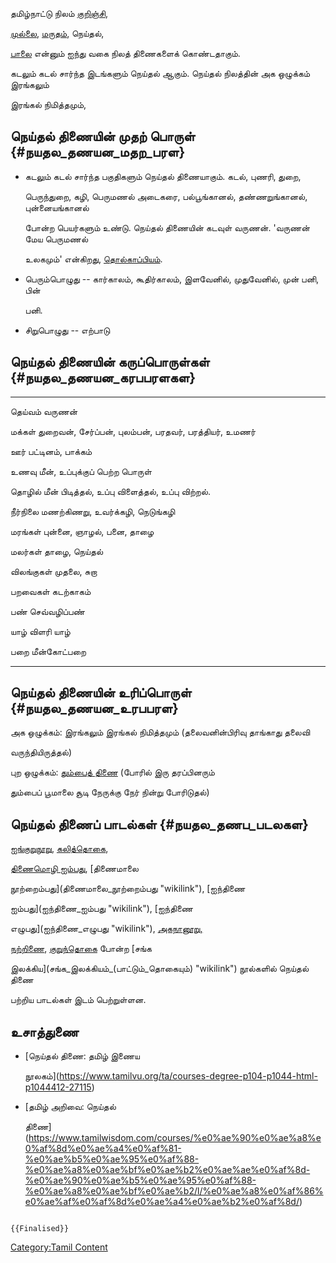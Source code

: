 தமிழ்நாட்டு நிலம் [குறிஞ்சி](குறிஞ்சித்_திணை "wikilink"),
[முல்லை](முல்லைத்_திணை "wikilink"), [மருதம்](மருதத்_திணை "wikilink"), நெய்தல்,
[பாலை](பாலைத்_திணை "wikilink") என்னும் ஐந்து வகை நிலத் திணைகளைக் கொண்டதாகும்.
கடலும் கடல் சார்ந்த இடங்களும் நெய்தல் ஆகும். நெய்தல் நிலத்தின் அக ஒழுக்கம் இரங்கலும்
இரங்கல் நிமித்தமும்,

## நெய்தல் திணையின் முதற் பொருள் {#நயதல_தணயன_மதற_பரள}

-   கடலும் கடல் சார்ந்த பகுதிகளும் நெய்தல் திணையாகும். கடல், புணரி, துறை,
    பெருந்துறை, கழி, பெருமணல் அடைகரை, பல்பூங்கானல், தண்ணறுங்கானல், புன்னையங்கானல்
    போன்ற பெயர்களும் உண்டு. நெய்தல் திணையின் கடவுள் வருணன். \'வருணன் மேய பெருமணல்
    உலகமும்' என்கிறது, [தொல்காப்பியம்](தொல்காப்பியம் "wikilink").
-   பெரும்பொழுது -- கார்காலம், கூதிர்காலம், இளவேனில், முதுவேனில், முன் பனி, பின்
    பனி.
-   சிறுபொழுது -- எற்பாடு

## நெய்தல் திணையின் கருப்பொருள்கள் {#நயதல_தணயன_கரபபரளகள}

  ---------- ----------------------------------------------
  தெய்வம்      வருணன்
  மக்கள்       துறைவன், சேர்ப்பன், புலம்பன், பரதவர், பரத்தியர், உமணர்
  ஊர்         பட்டினம், பாக்கம்
  உணவு       மீன், உப்புக்குப் பெற்ற பொருள்
  தொழில்      மீன் பிடித்தல், உப்பு விளைத்தல், உப்பு விற்றல்.
  நீர்நிலை     மணற்கிணறு, உவர்க்கழி, நெடுங்கழி
  மரங்கள்      புன்னை, ஞாழல், பனை, தாழை
  மலர்கள்      தாழை, நெய்தல்
  விலங்குகள்   முதலை, சுறா
  பறவைகள்     கடற்காகம்
  பண்         செவ்வழிப்பண்
  யாழ்        விளரி யாழ்
  பறை        மீன்கோட்பறை
  ---------- ----------------------------------------------

## நெய்தல் திணையின் உரிப்பொருள் {#நயதல_தணயன_உரபபரள}

அக ஒழுக்கம்: இரங்கலும் இரங்கல் நிமித்தமும் (தலைவனின்பிரிவு தாங்காது தலைவி
வருந்தியிருத்தல்)

புற ஒழுக்கம்: [தும்பைத் திணை](தும்பைத்_திணை "wikilink") (போரில் இரு தரப்பினரும்
தும்பைப் பூமாலை சூடி நேருக்கு நேர் நின்று போரிடுதல்)

## நெய்தல் திணைப் பாடல்கள் {#நயதல_தணப_படலகள}

[ஐங்குறுநூறு](ஐங்குறுநூறு "wikilink"), [கலித்தொகை](கலித்தொகை "wikilink"),
[திணைமொழி ஐம்பது](திணைமொழி_ஐம்பது "wikilink"), [திணைமாலை
நூற்றைம்பது](திணைமாலை_நூற்றைம்பது "wikilink"), [ஐந்திணை
ஐம்பது](ஐந்திணை_ஐம்பது "wikilink"), [ஐந்திணை
எழுபது](ஐந்திணை_எழுபது "wikilink"), [அகநானூறு,](அகநானூறு "wikilink")
[நற்றிணை](நற்றிணை "wikilink"), [குறுந்தொகை](குறுந்தொகை "wikilink") போன்ற [சங்க
இலக்கிய](சங்க_இலக்கியம்_(பாட்டும்_தொகையும்) "wikilink") நூல்களில் நெய்தல் திணை
பற்றிய பாடல்கள் இடம் பெற்றுள்ளன.

## உசாத்துணை

-   [நெய்தல் திணை: தமிழ் இணைய
    நூலகம்](https://www.tamilvu.org/ta/courses-degree-p104-p1044-html-p1044412-27115)
-   [தமிழ் அறிவை: நெய்தல்
    திணை](https://www.tamilwisdom.com/courses/%e0%ae%90%e0%ae%a8%e0%af%8d%e0%ae%a4%e0%af%81-%e0%ae%b5%e0%ae%95%e0%af%88-%e0%ae%a8%e0%ae%bf%e0%ae%b2%e0%ae%ae%e0%af%8d-%e0%ae%90%e0%ae%b5%e0%ae%95%e0%af%88-%e0%ae%a8%e0%ae%bf%e0%ae%b2/l/%e0%ae%a8%e0%af%86%e0%ae%af%e0%af%8d%e0%ae%a4%e0%ae%b2%e0%af%8d/)

```{=mediawiki}
{{Finalised}}
```
[Category:Tamil Content](Category:Tamil_Content "wikilink")
